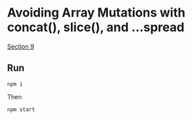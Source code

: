 Avoiding Array Mutations with concat(), slice(), and ...spread
=============

[Section 9](https://egghead.io/lessons/javascript-redux-avoiding-array-mutations-with-concat-slice-and-spread)


## Run

```
npm i
```

Then
```
npm start
```
